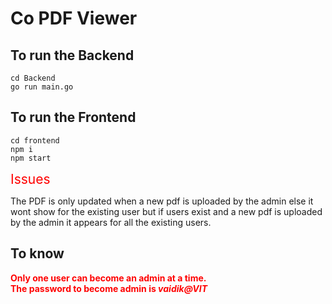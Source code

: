 #  Co PDF Viewer

## To run the Backend

```
cd Backend
go run main.go
```


## To run the Frontend

```
cd frontend
npm i
npm start
```


<span style="color: red; font-size: 1.5em;">Issues</span>

The PDF is only updated when a new pdf is uploaded by the admin else it wont show for the existing user
but if users exist and a new pdf is uploaded by the admin it appears for all the existing users.


## To know
<span style="color: red; font-weight: bold;">Only one user can become an admin at a time.</span>
</br>
<span style="color: red; font-weight: bold;">The password to become admin is ***vaidik@VIT*** </span>
